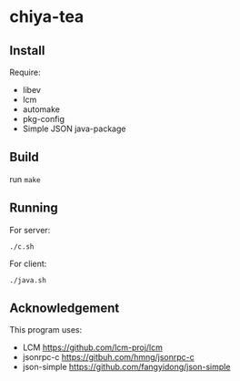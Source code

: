 # chiya-tea

## Install

Require:

* libev
* lcm
* automake
* pkg-config
* Simple JSON java-package

## Build

run `make`

## Running

For server:

    ./c.sh

For client:

    ./java.sh

## Acknowledgement

This program uses:

* LCM https://github.com/lcm-proj/lcm
* jsonrpc-c https://gitbuh.com/hmng/jsonrpc-c
* json-simple https://github.com/fangyidong/json-simple
